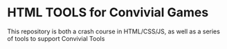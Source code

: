 # HTML TOOLS for Convivial Games

This repository is both a crash course in HTML/CSS/JS, as well as a series of tools to support Convivial Tools
